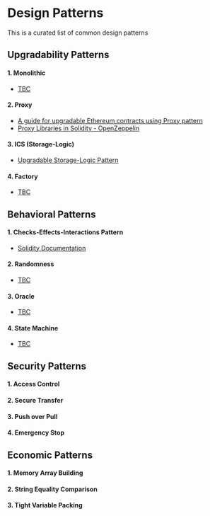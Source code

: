 # Design Patterns

This is a curated list of common design patterns
## Upgradability Patterns
#### 1. Monolithic
   - [TBC](#) 
#### 2. Proxy 
   - [A guide for upgradable Ethereum contracts using Proxy pattern](https://blog.indorse.io/a-well-tested-guide-to-upgradeable-proxy-ethereum-smart-contracts-f4b5111c12b0)
   - [Proxy Libraries in Solidity - OpenZeppelin](https://blog.zeppelin.solutions/proxy-libraries-in-solidity-79fbe4b970fd)
#### 3. ICS (Storage-Logic)
   - [Upgradable Storage-Logic Pattern](https://medium.com/cardstack/upgradable-contracts-in-solidity-d5af87f0f913)
#### 4. Factory 
   - [TBC](#) 


## Behavioral Patterns

#### 1. Checks-Effects-Interactions Pattern
   - [Solidity Documentation](https://solidity.readthedocs.io/en/develop/security-considerations.html#use-the-checks-effects-interactions-pattern)
#### 2. Randomness
   - [TBC]()
#### 3. Oracle  
   - [TBC]()
#### 4. State Machine
   - [TBC]()

## Security Patterns
#### 1. Access Control
#### 2. Secure Transfer
#### 3. Push over Pull
#### 4. Emergency Stop

## Economic Patterns
#### 1. Memory Array Building
#### 2. String Equality Comparison
#### 3. Tight Variable Packing 



